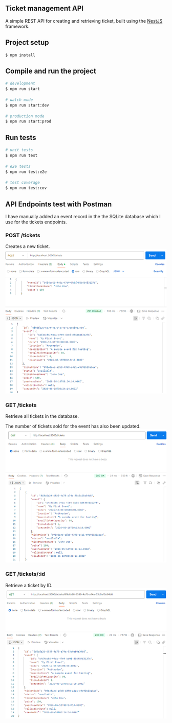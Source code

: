 ## Ticket management API

A simple REST API for creating and retrieving ticket, built using the [NestJS](https://github.com/nestjs/nest) framework.

## Project setup

```bash
$ npm install
```

## Compile and run the project

```bash
# development
$ npm run start

# watch mode
$ npm run start:dev

# production mode
$ npm run start:prod
```

## Run tests

```bash
# unit tests
$ npm run test

# e2e tests
$ npm run test:e2e

# test coverage
$ npm run test:cov
```

## API Endpoints test with Postman
I have manually added an event record in the the SQLite database which I use for the tickets endpoints.
### POST /tickets
Creates a new ticket.
![alt text](image.png)

### GET /tickets
Retrieve all tickets in the database.

The number of tickets sold for the event has also been updated.
![alt text](image-1.png)

### GET /tickets/:id
Retrieve a ticket by ID.
![alt text](image-2.png)